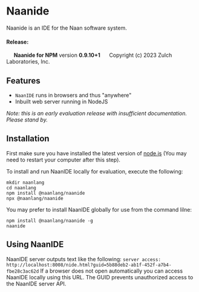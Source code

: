Naanide
==========

Naanide is an IDE for the Naan software system.

#### Release:
     **Naanide for NPM** version **0.9.10+1**
     Copyright (c) 2023 Zulch Laboratories, Inc.

Features
-------
- `NaanIDE` runs in browsers and thus "anywhere"
- Inbuilt web server running in NodeJS

_Note: this is an early evaluation release with insufficient documentation. Please stand by._

Installation
-------

First make sure you have installed the latest version of [node.js](http://nodejs.org/)
(You may need to restart your computer after this step).

To install and run NaanIDE locally for evaluation, execute the following:

    mkdir naanlang
    cd naanlang
    npm install @naanlang/naanide
    npx @naanlang/naanide

You may prefer to install NaanIDE globally for use from the command lilne:

    npm install @naanlang/naanide -g
    naanide 

Using NaanIDE
-------

NaanIDE server outputs text like the following:
`server access: http://localhost:8008/nide.html?guid=5b88deb2-ab1f-452f-a7b4-fbe28c3ac62d`
If a browser does not open automatically you can access NaanIDE locally using this URL. The GUID prevents unauthorized access to the NaanIDE server API.
